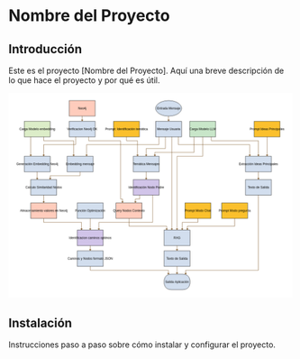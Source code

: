 # Nombre del Proyecto

## Introducción

Este es el proyecto [Nombre del Proyecto]. Aquí una breve descripción de lo que hace el proyecto y por qué es útil.

![Imagen de Introducción](/ESQUEMAS_GRAFICOS/ESQUEMA_PROYECTO_10_12_23.png)

## Instalación

Instrucciones paso a paso sobre cómo instalar y configurar el proyecto.
